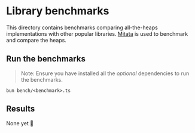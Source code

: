 # Library benchmarks

This directory contains benchmarks comparing all-the-heaps implementations with other popular libraries.
[Mitata](https://github.com/evanwashere/mitata) is used to benchmark and compare the heaps.


## Run the benchmarks

> Note: Ensure you have installed all the *optional* dependencies to run the benchmarks.

```
bun bench/<benchmark>.ts
```

## Results

None yet 👀
